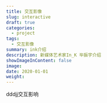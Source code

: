 ```yaml
---
title: 交互影像
slug: interactive
draft: true
categories:
  - project
tags:
  - 交互影像
summary: ink介绍
description: 新媒体艺术家In_K 毕振宇介绍
showImageInContent: false
image:
date: 2020-01-01
weight:
---
```

dddjj交互影响